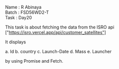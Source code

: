 Name : R Abinaya   
Batch : FSD56WD2-T   
Task : Day20   

This task is about fetching the data from the ISRO api ["https://isro.vercel.app/api/customer_satellites"] 

It displays

a. Id 
b. country
c. Launch-Date
d. Mass
e. Launcher

 by using Promise and Fetch.

